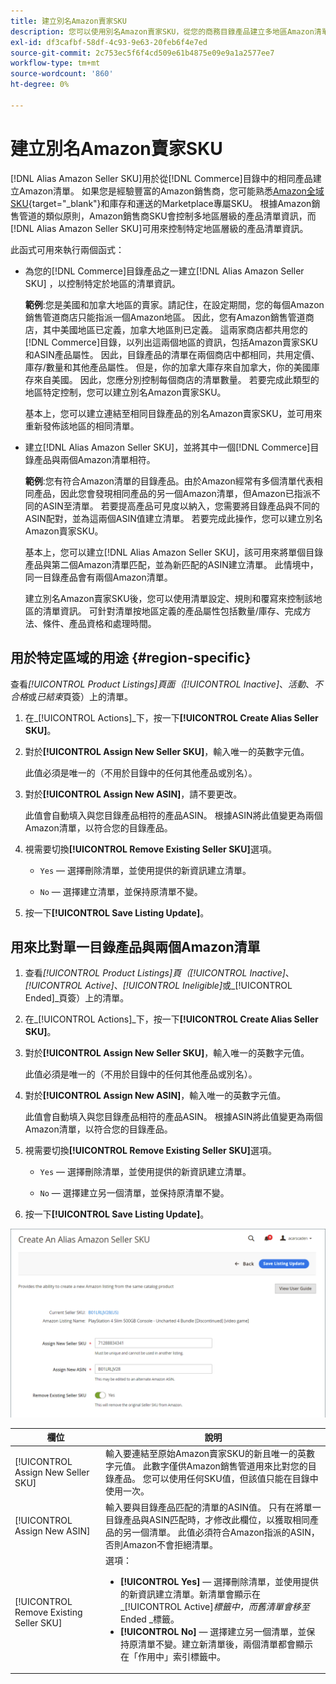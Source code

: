 ```yaml
---
title: 建立別名Amazon賣家SKU
description: 您可以使用別名Amazon賣家SKU，從您的商務目錄產品建立多地區Amazon清單。
exl-id: df3cafbf-58df-4c93-9e63-20feb6f4e7ed
source-git-commit: 2c753ec5f6f4cd509e61b4875e09e9a1a2577ee7
workflow-type: tm+mt
source-wordcount: '860'
ht-degree: 0%

---
```


# 建立別名Amazon賣家SKU

[!DNL Alias Amazon Seller SKU]用於從[!DNL Commerce]目錄中的相同產品建立Amazon清單。 如果您是經驗豐富的Amazon銷售商，您可能熟悉[Amazon全域SKU](https://sellercentral.amazon.com/gp/help/external/help.html?itemID=201394090){target=&quot;_blank&quot;}和庫存和運送的Marketplace專屬SKU。 根據Amazon銷售管道的類似原則，Amazon銷售商SKU會控制多地區層級的產品清單資訊，而[!DNL Alias Amazon Seller SKU]可用來控制特定地區層級的產品清單資訊。

此函式可用來執行兩個函式：

- 為您的[!DNL Commerce]目錄產品之一建立[!DNL Alias Amazon Seller SKU] ，以控制特定於地區的清單資訊。

   **範例**:您是美國和加拿大地區的賣家。請記住，在設定期間，您的每個Amazon銷售管道商店只能指派一個Amazon地區。 因此，您有Amazon銷售管道商店，其中美國地區已定義，加拿大地區則已定義。 這兩家商店都共用您的[!DNL Commerce]目錄，以列出這兩個地區的資訊，包括Amazon賣家SKU和ASIN產品屬性。 因此，目錄產品的清單在兩個商店中都相同，共用定價、庫存/數量和其他產品屬性。 但是，你的加拿大庫存來自加拿大，你的美國庫存來自美國。 因此，您應分別控制每個商店的清單數量。 若要完成此類型的地區特定控制，您可以建立別名Amazon賣家SKU。

   基本上，您可以建立連結至相同目錄產品的別名Amazon賣家SKU，並可用來重新發佈該地區的相同清單。

- 建立[!DNL Alias Amazon Seller SKU]，並將其中一個[!DNL Commerce]目錄產品與兩個Amazon清單相符。

   **範例**:您有符合Amazon清單的目錄產品。由於Amazon經常有多個清單代表相同產品，因此您會發現相同產品的另一個Amazon清單，但Amazon已指派不同的ASIN至清單。 若要提高產品可見度以納入，您需要將目錄產品與不同的ASIN配對，並為這兩個ASIN值建立清單。 若要完成此操作，您可以建立別名Amazon賣家SKU。

   基本上，您可以建立[!DNL Alias Amazon Seller SKU]，該可用來將單個目錄產品與第二個Amazon清單匹配，並為新匹配的ASIN建立清單。 此情境中，同一目錄產品會有兩個Amazon清單。

   建立別名Amazon賣家SKU後，您可以使用清單設定、規則和覆寫來控制該地區的清單資訊。 可針對清單按地區定義的產品屬性包括數量/庫存、完成方法、條件、產品資格和處理時間。

## 用於特定區域的用途 {#region-specific}

查看&#x200B;_[!UICONTROL Product Listings]_頁面（_[!UICONTROL Inactive]_、_活動_、_不合格_&#x200B;或&#x200B;_已結束_&#x200B;頁簽）上的清單。

1. 在&#x200B;_[!UICONTROL Actions]_下，按一下&#x200B;**[!UICONTROL Create Alias Seller SKU]**。

1. 對於&#x200B;**[!UICONTROL Assign New Seller SKU]**，輸入唯一的英數字元值。

   此值必須是唯一的（不用於目錄中的任何其他產品或別名）。

1. 對於&#x200B;**[!UICONTROL Assign New ASIN]**，請不要更改。

   此值會自動填入與您目錄產品相符的產品ASIN。 根據ASIN將此值變更為兩個Amazon清單，以符合您的目錄產品。

1. 視需要切換&#x200B;**[!UICONTROL Remove Existing Seller SKU]**&#x200B;選項。

   - `Yes`  — 選擇刪除清單，並使用提供的新資訊建立清單。

   - `No`  — 選擇建立清單，並保持原清單不變。

1. 按一下&#x200B;**[!UICONTROL Save Listing Update]**。

## 用來比對單一目錄產品與兩個Amazon清單

1. 查看&#x200B;_[!UICONTROL Product Listings]_頁（_[!UICONTROL Inactive]_、_[!UICONTROL Active]_、_[!UICONTROL Ineligible]_&#x200B;或&#x200B;_[!UICONTROL Ended]_頁簽）上的清單。

1. 在&#x200B;_[!UICONTROL Actions]_下，按一下&#x200B;**[!UICONTROL Create Alias Seller SKU]**。

1. 對於&#x200B;**[!UICONTROL Assign New Seller SKU]**，輸入唯一的英數字元值。

   此值必須是唯一的（不用於目錄中的任何其他產品或別名）。

1. 對於&#x200B;**[!UICONTROL Assign New ASIN]**，輸入唯一的英數字元值。

   此值會自動填入與您目錄產品相符的產品ASIN。 根據ASIN將此值變更為兩個Amazon清單，以符合您的目錄產品。

1. 視需要切換&#x200B;**[!UICONTROL Remove Existing Seller SKU]**&#x200B;選項。

   - `Yes`  — 選擇刪除清單，並使用提供的新資訊建立清單。

   - `No`  — 選擇建立另一個清單，並保持原清單不變。

1. 按一下&#x200B;**[!UICONTROL Save Listing Update]**。

![建立別名Amazon賣家SKU](assets/amazon-alias-sku-create.png)

| 欄位 | 說明 |
|--- |--- |
| [!UICONTROL Assign New Seller SKU] | 輸入要連結至原始Amazon賣家SKU的新且唯一的英數字元值。 此數字僅供Amazon銷售管道用來比對您的目錄產品。 您可以使用任何SKU值，但該值只能在目錄中使用一次。 |
| [!UICONTROL Assign New ASIN] | 輸入要與目錄產品匹配的清單的ASIN值。 只有在將單一目錄產品與ASIN匹配時，才修改此欄位，以獲取相同產品的另一個清單。 此值必須符合Amazon指派的ASIN，否則Amazon不會拒絕清單。 |
| [!UICONTROL Remove Existing Seller SKU] | 選項：<ul><li>**[!UICONTROL Yes]**  — 選擇刪除清單，並使用提供的新資訊建立清單。新清單會顯示在&#x200B;_[!UICONTROL Active]_標籤中，而舊清單會移至_ Ended _標籤。</li><li>**[!UICONTROL No]**  — 選擇建立另一個清單，並保持原清單不變。建立新清單後，兩個清單都會顯示在「作用中」索引標籤中。</li></ul> |

